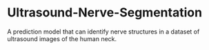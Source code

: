 # Ultrasound-Nerve-Segmentation
A prediction model that can identify nerve structures in a dataset of ultrasound images of the human neck.
